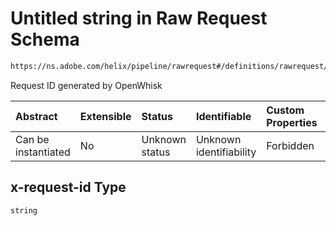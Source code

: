 # Untitled string in Raw Request Schema

```txt
https://ns.adobe.com/helix/pipeline/rawrequest#/definitions/rawrequest/properties/headers/properties/x-request-id
```

Request ID generated by OpenWhisk

| Abstract            | Extensible | Status         | Identifiable            | Custom Properties | Additional Properties | Access Restrictions | Defined In                                                                |
| :------------------ | :--------- | :------------- | :---------------------- | :---------------- | :-------------------- | :------------------ | :------------------------------------------------------------------------ |
| Can be instantiated | No         | Unknown status | Unknown identifiability | Forbidden         | Allowed               | none                | [rawrequest.schema.json\*](rawrequest.schema.json "open original schema") |

## x-request-id Type

`string`
